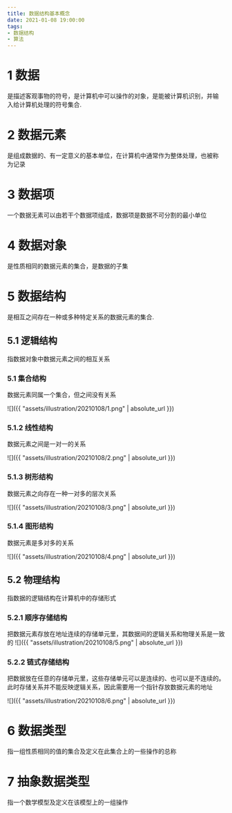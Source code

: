 ```yaml
---
title: 数据结构基本概念
date: 2021-01-08 19:00:00
tags: 
- 数据结构
- 算法
---
```


# 1 数据

是描述客观事物的符号，是计算机中可以操作的对象，是能被计算机识别，并输
入给计算机处理的符号集合.



# 2 数据元素

是组成数据的、有一定意义的基本单位，在计算机中通常作为整体处理，也被称
为记录



# 3 数据项

一个数据无素可以由若干个数据项组成，数据项是数据不可分割的最小单位



# 4 数据对象

是性质相同的数据元素的集合，是数据的子集



# 5 数据结构

是相互之间存在一种或多种特定关系的数据元素的集合.



## 5.1 逻辑结构

指数据对象中数据元素之间的相互关系



### 5.1 集合结构

数据元素同属一个集合，但之间没有关系

![]({{ "assets/illustration/20210108/1.png" | absolute_url }})



### 5.1.2 线性结构

数据元素之间是一对一的关系

![]({{ "assets/illustration/20210108/2.png" | absolute_url }})



### 5.1.3 树形结构

数据元素之向存在一种一对多的层次关系

![]({{ "assets/illustration/20210108/3.png" | absolute_url }})



### 5.1.4 图形结构

数据元素是多对多的关系

![]({{ "assets/illustration/20210108/4.png" | absolute_url }})



## 5.2 物理结构

指数据的逻辑结构在计算机中的存储形式



### 5.2.1 顺序存储结构

把数据元素存放在地址连续的存储单元里，其数据间的逻辑关系和物理关系是一致的
![]({{ "assets/illustration/20210108/5.png" | absolute_url }})



### 5.2.2 链式存储结构

把数据放在任意的存储单元里，这些存储单元可以是连续的、也可以是不连续的。此时存储关系并不能反映逻辑关系，因此需要用一个指针存放数据元素的地址

![]({{ "assets/illustration/20210108/6.png" | absolute_url }})



# 6 数据类型

指一组性质相同的值的集合及定义在此集合上的一些操作的总称



# 7 抽象数据类型

指一个数学模型及定义在该模型上的一组操作


